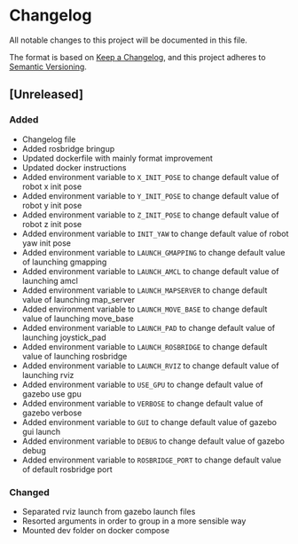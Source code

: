 # Changelog

All notable changes to this project will be documented in this file.

The format is based on [Keep a Changelog](https://keepachangelog.com/en/1.0.0/),
and this project adheres to [Semantic Versioning](https://semver.org/spec/v2.0.0.html).


## [Unreleased]

### Added
- Changelog file
- Added rosbridge bringup
- Updated dockerfile with mainly format improvement
- Updated docker instructions
- Added environment variable to `X_INIT_POSE` to change default value of robot x init pose
- Added environment variable to `Y_INIT_POSE` to change default value of robot y init pose
- Added environment variable to `Z_INIT_POSE` to change default value of robot z init pose
- Added environment variable to `INIT_YAW` to change default value of robot yaw init pose
- Added environment variable to `LAUNCH_GMAPPING` to change default value of launching gmapping
- Added environment variable to `LAUNCH_AMCL` to change default value of launching amcl
- Added environment variable to `LAUNCH_MAPSERVER` to change default value of launching map_server
- Added environment variable to `LAUNCH_MOVE_BASE` to change default value of launching move_base
- Added environment variable to `LAUNCH_PAD` to change default value of launching joystick_pad
- Added environment variable to `LAUNCH_ROSBRIDGE` to change default value of launching rosbridge
- Added environment variable to `LAUNCH_RVIZ` to change default value of launching rviz
- Added environment variable to `USE_GPU` to change default value of gazebo use gpu
- Added environment variable to `VERBOSE` to change default value of gazebo verbose
- Added environment variable to `GUI` to change default value of gazebo gui launch
- Added environment variable to `DEBUG` to change default value of gazebo debug
- Added environment variable to `ROSBRIDGE_PORT` to change default value of default rosbridge port
### Changed
- Separated rviz launch from gazebo launch files
- Resorted arguments in order to group in a more sensible way
- Mounted dev folder on docker compose